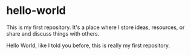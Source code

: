 # hello-world

This is my first repository. It's a place where I store ideas, resources, or share and discuss things with others.

Hello World, like I told you before, this is really my first repository.
